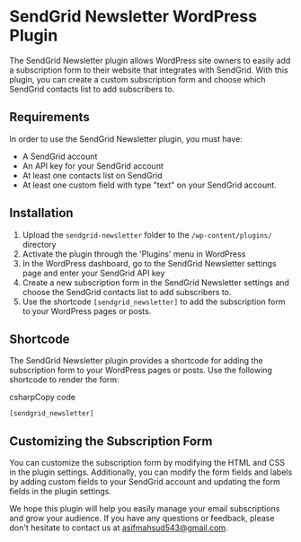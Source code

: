 # SendGrid Newsletter WordPress Plugin

The SendGrid Newsletter plugin allows WordPress site owners to easily add a subscription form to their website that integrates with SendGrid. With this plugin, you can create a custom subscription form and choose which SendGrid contacts list to add subscribers to.

## Requirements

In order to use the SendGrid Newsletter plugin, you must have:

-   A SendGrid account
-   An API key for your SendGrid account
-   At least one contacts list on SendGrid
-   At least one custom field with type "text" on your SendGrid account.

## Installation

1.  Upload the `sendgrid-newsletter` folder to the `/wp-content/plugins/` directory
2.  Activate the plugin through the 'Plugins' menu in WordPress
3.  In the WordPress dashboard, go to the SendGrid Newsletter settings page and enter your SendGrid API key
4.  Create a new subscription form in the SendGrid Newsletter settings and choose the SendGrid contacts list to add subscribers to.
5.  Use the shortcode `[sendgrid_newsletter]` to add the subscription form to your WordPress pages or posts.

## Shortcode

The SendGrid Newsletter plugin provides a shortcode for adding the subscription form to your WordPress pages or posts. Use the following shortcode to render the form:

csharpCopy code

`[sendgrid_newsletter]`

## Customizing the Subscription Form

You can customize the subscription form by modifying the HTML and CSS in the plugin settings. Additionally, you can modify the form fields and labels by adding custom fields to your SendGrid account and updating the form fields in the plugin settings.

We hope this plugin will help you easily manage your email subscriptions and grow your audience. If you have any questions or feedback, please don't hesitate to contact us at <asifmahsud543@gmail.com>.